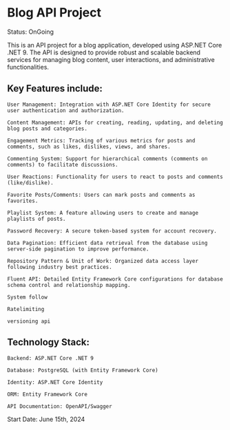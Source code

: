 # Blog API Project

Status: OnGoing

This is an API project for a blog application, developed using ASP.NET Core .NET 9. The API is designed to provide robust and scalable backend services for managing blog content, user interactions, and administrative functionalities.

## Key Features include:

    User Management: Integration with ASP.NET Core Identity for secure user authentication and authorization.

    Content Management: APIs for creating, reading, updating, and deleting blog posts and categories.

    Engagement Metrics: Tracking of various metrics for posts and comments, such as likes, dislikes, views, and shares.

    Commenting System: Support for hierarchical comments (comments on comments) to facilitate discussions.

    User Reactions: Functionality for users to react to posts and comments (like/dislike).

    Favorite Posts/Comments: Users can mark posts and comments as favorites.

    Playlist System: A feature allowing users to create and manage playlists of posts.

    Password Recovery: A secure token-based system for account recovery.

    Data Pagination: Efficient data retrieval from the database using server-side pagination to improve performance.

    Repository Pattern & Unit of Work: Organized data access layer following industry best practices.

    Fluent API: Detailed Entity Framework Core configurations for database schema control and relationship mapping.

    System follow

    Ratelimiting 

    versioning api

## Technology Stack:

    Backend: ASP.NET Core .NET 9

    Database: PostgreSQL (with Entity Framework Core)

    Identity: ASP.NET Core Identity

    ORM: Entity Framework Core

    API Documentation: OpenAPI/Swagger

Start Date: June 15th, 2024